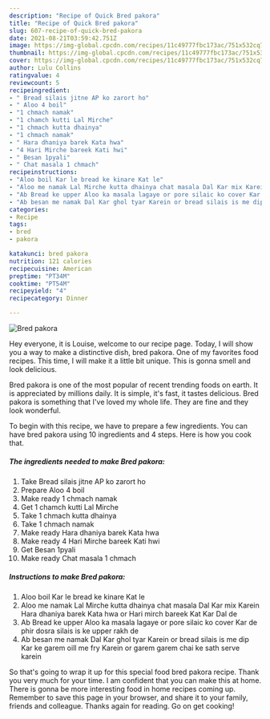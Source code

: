 ```yaml
---
description: "Recipe of Quick Bred pakora"
title: "Recipe of Quick Bred pakora"
slug: 607-recipe-of-quick-bred-pakora
date: 2021-08-21T03:59:42.751Z
image: https://img-global.cpcdn.com/recipes/11c49777fbc173ac/751x532cq70/bred-pakora-recipe-main-photo.jpg
thumbnail: https://img-global.cpcdn.com/recipes/11c49777fbc173ac/751x532cq70/bred-pakora-recipe-main-photo.jpg
cover: https://img-global.cpcdn.com/recipes/11c49777fbc173ac/751x532cq70/bred-pakora-recipe-main-photo.jpg
author: Lulu Collins
ratingvalue: 4
reviewcount: 5
recipeingredient:
- " Bread silais jitne AP ko zarort ho"
- " Aloo 4 boil"
- "1 chmach namak"
- "1 chamch kutti Lal Mirche"
- "1 chmach kutta dhainya"
- "1 chmach namak"
- " Hara dhaniya barek Kata hwa"
- "4 Hari Mirche bareek Kati hwi"
- " Besan 1pyali"
- " Chat masala 1 chmach"
recipeinstructions:
- "Aloo boil Kar le bread ke kinare Kat le"
- "Aloo me namak Lal Mirche kutta dhainya chat masala Dal Kar mix Karein Hara dhaniya barek Kata hwa or Hari mirch bareek Kat Kar Dal de"
- "Ab Bread ke upper Aloo ka masala lagaye or pore silaic ko cover Kar de phir dosra silais is ke upper rakh de"
- "Ab besan me namak Dal Kar ghol tyar Karein or bread silais is me dip Kar ke garem oill me fry Karein or garem garem chai ke sath serve karein"
categories:
- Recipe
tags:
- bred
- pakora

katakunci: bred pakora 
nutrition: 121 calories
recipecuisine: American
preptime: "PT34M"
cooktime: "PT54M"
recipeyield: "4"
recipecategory: Dinner

---
```



![Bred pakora](https://img-global.cpcdn.com/recipes/11c49777fbc173ac/751x532cq70/bred-pakora-recipe-main-photo.jpg)

Hey everyone, it is Louise, welcome to our recipe page. Today, I will show you a way to make a distinctive dish, bred pakora. One of my favorites food recipes. This time, I will make it a little bit unique. This is gonna smell and look delicious.

Bred pakora is one of the most popular of recent trending foods on earth. It is appreciated by millions daily. It is simple, it's fast, it tastes delicious. Bred pakora is something that I've loved my whole life. They are fine and they look wonderful.




To begin with this recipe, we have to prepare a few ingredients. You can have bred pakora using 10 ingredients and 4 steps. Here is how you cook that.

<!--inarticleads1-->

##### The ingredients needed to make Bred pakora:

1. Take  Bread silais jitne AP ko zarort ho
1. Prepare  Aloo 4 boil
1. Make ready 1 chmach namak
1. Get 1 chamch kutti Lal Mirche
1. Take 1 chmach kutta dhainya
1. Take 1 chmach namak
1. Make ready  Hara dhaniya barek Kata hwa
1. Make ready 4 Hari Mirche bareek Kati hwi
1. Get  Besan 1pyali
1. Make ready  Chat masala 1 chmach




<!--inarticleads2-->

##### Instructions to make Bred pakora:

1. Aloo boil Kar le bread ke kinare Kat le
1. Aloo me namak Lal Mirche kutta dhainya chat masala Dal Kar mix Karein Hara dhaniya barek Kata hwa or Hari mirch bareek Kat Kar Dal de
1. Ab Bread ke upper Aloo ka masala lagaye or pore silaic ko cover Kar de phir dosra silais is ke upper rakh de
1. Ab besan me namak Dal Kar ghol tyar Karein or bread silais is me dip Kar ke garem oill me fry Karein or garem garem chai ke sath serve karein




So that's going to wrap it up for this special food bred pakora recipe. Thank you very much for your time. I am confident that you can make this at home. There is gonna be more interesting food in home recipes coming up. Remember to save this page in your browser, and share it to your family, friends and colleague. Thanks again for reading. Go on get cooking!
